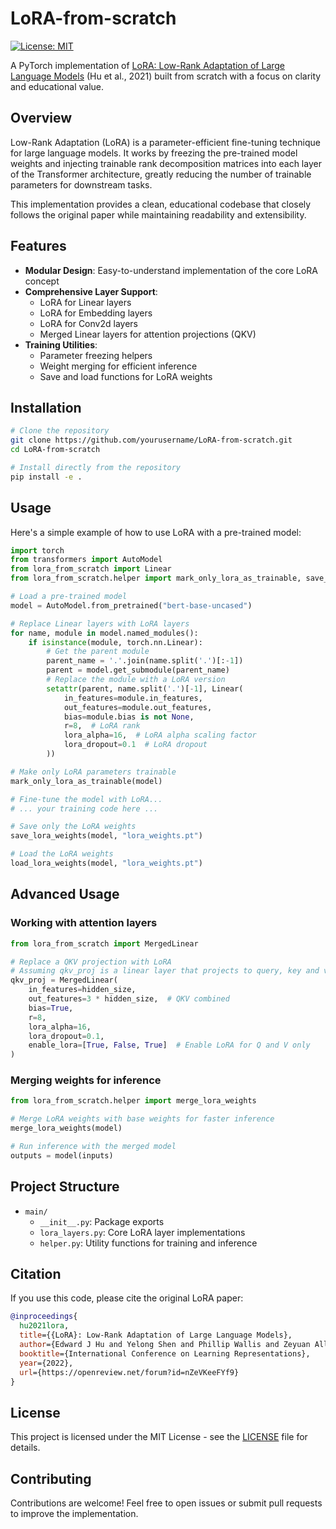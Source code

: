 # LoRA-from-scratch

[![License: MIT](https://img.shields.io/badge/License-MIT-yellow.svg)](https://opensource.org/licenses/MIT)

A PyTorch implementation of [LoRA: Low-Rank Adaptation of Large Language Models](https://arxiv.org/abs/2106.09685) (Hu et al., 2021) built from scratch with a focus on clarity and educational value.

## Overview

Low-Rank Adaptation (LoRA) is a parameter-efficient fine-tuning technique for large language models. It works by freezing the pre-trained model weights and injecting trainable rank decomposition matrices into each layer of the Transformer architecture, greatly reducing the number of trainable parameters for downstream tasks.

This implementation provides a clean, educational codebase that closely follows the original paper while maintaining readability and extensibility.

## Features

- **Modular Design**: Easy-to-understand implementation of the core LoRA concept
- **Comprehensive Layer Support**:
  - LoRA for Linear layers
  - LoRA for Embedding layers
  - LoRA for Conv2d layers
  - Merged Linear layers for attention projections (QKV)
- **Training Utilities**:
  - Parameter freezing helpers
  - Weight merging for efficient inference
  - Save and load functions for LoRA weights

## Installation

```bash
# Clone the repository
git clone https://github.com/yourusername/LoRA-from-scratch.git
cd LoRA-from-scratch

# Install directly from the repository
pip install -e .
```

## Usage

Here's a simple example of how to use LoRA with a pre-trained model:

```python
import torch
from transformers import AutoModel
from lora_from_scratch import Linear
from lora_from_scratch.helper import mark_only_lora_as_trainable, save_lora_weights, load_lora_weights

# Load a pre-trained model
model = AutoModel.from_pretrained("bert-base-uncased")

# Replace Linear layers with LoRA layers
for name, module in model.named_modules():
    if isinstance(module, torch.nn.Linear):
        # Get the parent module
        parent_name = '.'.join(name.split('.')[:-1])
        parent = model.get_submodule(parent_name)
        # Replace the module with a LoRA version
        setattr(parent, name.split('.')[-1], Linear(
            in_features=module.in_features,
            out_features=module.out_features,
            bias=module.bias is not None,
            r=8,  # LoRA rank
            lora_alpha=16,  # LoRA alpha scaling factor
            lora_dropout=0.1  # LoRA dropout
        ))

# Make only LoRA parameters trainable
mark_only_lora_as_trainable(model)

# Fine-tune the model with LoRA...
# ... your training code here ...

# Save only the LoRA weights
save_lora_weights(model, "lora_weights.pt")

# Load the LoRA weights
load_lora_weights(model, "lora_weights.pt")
```

## Advanced Usage

### Working with attention layers

```python
from lora_from_scratch import MergedLinear

# Replace a QKV projection with LoRA
# Assuming qkv_proj is a linear layer that projects to query, key and value
qkv_proj = MergedLinear(
    in_features=hidden_size,
    out_features=3 * hidden_size,  # QKV combined
    bias=True,
    r=8,
    lora_alpha=16,
    lora_dropout=0.1,
    enable_lora=[True, False, True]  # Enable LoRA for Q and V only
)
```

### Merging weights for inference

```python
from lora_from_scratch.helper import merge_lora_weights

# Merge LoRA weights with base weights for faster inference
merge_lora_weights(model)

# Run inference with the merged model
outputs = model(inputs)
```

## Project Structure

- `main/`
  - `__init__.py`: Package exports
  - `lora_layers.py`: Core LoRA layer implementations
  - `helper.py`: Utility functions for training and inference

## Citation

If you use this code, please cite the original LoRA paper:

```bibtex
@inproceedings{
  hu2021lora,
  title={{LoRA}: Low-Rank Adaptation of Large Language Models},
  author={Edward J Hu and Yelong Shen and Phillip Wallis and Zeyuan Allen-Zhu and Yuanzhi Li and Shean Wang and Lu Wang and Weizhu Chen},
  booktitle={International Conference on Learning Representations},
  year={2022},
  url={https://openreview.net/forum?id=nZeVKeeFYf9}
}
```

## License

This project is licensed under the MIT License - see the [LICENSE](LICENSE) file for details.

## Contributing

Contributions are welcome! Feel free to open issues or submit pull requests to improve the implementation.